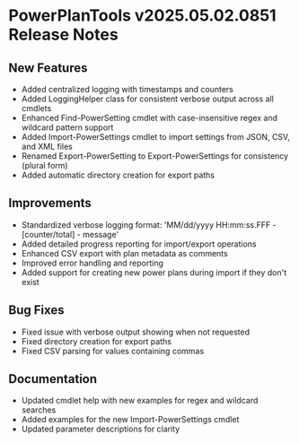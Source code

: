 # PowerPlanTools v2025.05.02.0851 Release Notes

## New Features

- Added centralized logging with timestamps and counters
- Added LoggingHelper class for consistent verbose output across all cmdlets
- Enhanced Find-PowerSetting cmdlet with case-insensitive regex and wildcard pattern support
- Added Import-PowerSettings cmdlet to import settings from JSON, CSV, and XML files
- Renamed Export-PowerSetting to Export-PowerSettings for consistency (plural form)
- Added automatic directory creation for export paths

## Improvements

- Standardized verbose logging format: 'MM/dd/yyyy HH:mm:ss.FFF - [counter/total] - message'
- Added detailed progress reporting for import/export operations
- Enhanced CSV export with plan metadata as comments
- Improved error handling and reporting
- Added support for creating new power plans during import if they don't exist

## Bug Fixes

- Fixed issue with verbose output showing when not requested
- Fixed directory creation for export paths
- Fixed CSV parsing for values containing commas

## Documentation

- Updated cmdlet help with new examples for regex and wildcard searches
- Added examples for the new Import-PowerSettings cmdlet
- Updated parameter descriptions for clarity
